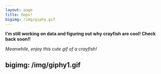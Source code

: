 ```yaml
---
layout: page
title: Oops! 
bigimg: /img/giphy.gif
---
```


**I’m still working on data and figuring out why crayfish are cool! Check back soon!!** 

_Meanwhile, enjoy this cute gif of a crayfish!_

bigimg: /img/giphy1.gif
---


